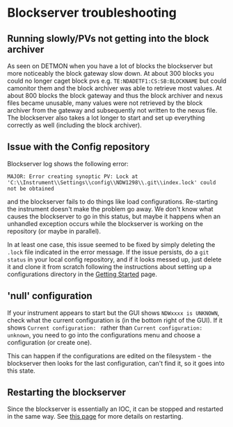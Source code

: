 # Blockserver troubleshooting

## Running slowly/PVs not getting into the block archiver

As seen on DETMON when you have a lot of blocks the blockserver but more noticeably the block gateway slow down. At about 300 blocks you could no longer caget block pvs e.g. `TE:NDADETF1:CS:SB:BLOCKNAME` but could camonitor them and the block archiver was able to retrieve most values. At about 800 blocks the block gateway and thus the block archiver and nexus files became unusable, many values were not retrieved by the block archiver from the gateway and subsequently not written to the nexus file. The blockserver also takes a lot longer to start and set up everything correctly as well (including the block archiver).

## Issue with the Config repository

Blockserver log shows the following error:

	MAJOR: Error creating synoptic PV: Lock at 'C:\\Instrument\\Settings\\config\\NDW1298\\.git\\index.lock' could not be obtained
	
and the blockserver fails to do things like load configurations. Re-starting the instrument doesn't make the problem go away. We don't know what causes the blockserver to go in this status, but maybe it happens when an unhandled exception occurs while the blockserver is working on the repository (or maybe in parallel).

In at least one case, this issue seemed to be fixed by simply deleting the `.lock` file indicated in the error message.
If the issue persists, do a `git status` in your local config repository, and if it looks messed up, just delete it and clone it from scratch following the instructions about setting up a configurations directory in the [Getting Started](/overview/First-Time-Build) page.

## 'null' configuration

If your instrument appears to start but the GUI shows `NDWxxxx is UNKNOWN`, check what the current configuration is (in the bottom right of the GUI). If it shows `Current configuration: ` rather than `Current configuration: unknown`, you need to go into the configurations menu and choose a configuration (or create one).

This can happen if the configurations are edited on the filesystem - the blockserver then looks for the last configuration, can't find it, so it goes into this state.

## Restarting the blockserver  

Since the blockserver is essentially an IOC, it can be stopped and restarted in the same way. See [this page](/iocs/testing/Running-IOCs) for more details on restarting.  